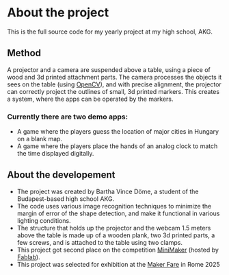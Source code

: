 # About the project
This is the full source code for my yearly project at my high school, AKG.
## Method
A projector and a camera are suspended above a table, using a piece of wood and 3d printed attachment parts. The camera processes the objects it sees on the table (using [OpenCV](https://opencv.org/)), and with precise alignment, the projector can correctly project the outlines of small, 3d printed markers. This creates a system, where the apps can be operated by the markers.

### Currently there are two demo apps:
  - A game where the players guess the location of major cities in Hungary on a blank map.
  - A game where the players place the hands of an analog clock to match the time displayed digitally.
## About the developement
- The project was created by Bartha Vince Döme, a student of the Budapest-based high school AKG.
- The code uses various image recognition techniques to minimize the margin of error of the shape detection, and make it functional in various lighting conditions.
- The structure that holds up the projector and the webcam 1.5 meters above the table is made up of a wooden plank, two 3d printed parts, a few screws, and is attached to the table using two clamps.
- This project got second place on the competition [MiniMaker](https://fb.me/e/4cgvXt9h6) (hosted by [Fablab](https://www.fablabbudapest.com/)).
- This project was selected for exhibition at the [Maker Fare](https://makerfairerome.eu/en/) in Rome 2025